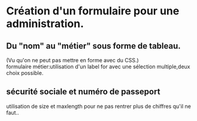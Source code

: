 # Création d'un formulaire pour une administration.

## Du "nom" au "métier" sous forme de tableau.

(Vu qu'on ne peut pas mettre en forme avec du CSS.)
<br>formulaire métier:utilisation d'un label for avec une sélection multiple,deux choix possible.

## sécurité sociale et numéro de passeport
utilisation de size et maxlength
pour ne pas rentrer plus de chiffres qu'il ne faut..
